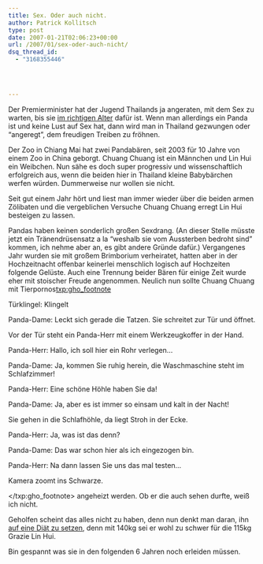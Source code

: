 ```yaml
---
title: Sex. Oder auch nicht.
author: Patrick Kollitsch
type: post
date: 2007-01-21T02:06:23+00:00
url: /2007/01/sex-oder-auch-nicht/
dsq_thread_id:
  - "3168355446"




---
```

Der Premierminister hat der Jugend Thailands ja angeraten, mit dem Sex zu warten, bis sie [im richtigen Alter][1] daf&uuml;r ist. Wenn man allerdings ein Panda ist und keine Lust auf Sex hat, dann wird man in Thailand gezwungen oder &#8220;angeregt&#8221;, dem freudigen Treiben zu fr&ouml;hnen.

Der Zoo in Chiang Mai hat zwei Pandab&auml;ren, seit 2003 f&uuml;r 10 Jahre von einem Zoo in China geborgt. Chuang Chuang ist ein M&auml;nnchen und Lin Hui ein Weibchen. Nun s&auml;he es doch super progressiv und wissenschaftlich erfolgreich aus, wenn die beiden hier in Thailand kleine Babyb&auml;rchen werfen w&uuml;rden. Dummerweise nur wollen sie nicht.

Seit gut einem Jahr h&ouml;rt und liest man immer wieder &uuml;ber die beiden armen Z&ouml;libaten und die vergeblichen Versuche Chuang Chuang erregt Lin Hui besteigen zu lassen. 

Pandas haben keinen sonderlich gro&szlig;en Sexdrang. (An dieser Stelle m&uuml;sste jetzt ein Tr&auml;nendr&uuml;sensatz a la &#8220;weshalb sie vom Aussterben bedroht sind&#8221; kommen, ich nehme aber an, es gibt andere Gr&uuml;nde daf&uuml;r.) Vergangenes Jahr wurden sie mit gro&szlig;em Brimborium verheiratet, hatten aber in der Hochzeitnacht offenbar keinerlei menschlich logisch auf Hochzeiten folgende Gel&uuml;ste. Auch eine Trennung beider B&auml;ren f&uuml;r einige Zeit wurde eher mit stoischer Freude angenommen. Neulich nun sollte Chuang Chuang mit Tierpornos<txp:gho_footnote>
  
T&uuml;rklingel: Klingelt
  
Panda-Dame: Leckt sich gerade die Tatzen. Sie schreitet zur T&uuml;r und &ouml;ffnet.
  
Vor der T&uuml;r steht ein Panda-Herr mit einem Werkzeugkoffer in der Hand.
  
Panda-Herr: Hallo, ich soll hier ein Rohr verlegen&#8230;
  
Panda-Dame: Ja, kommen Sie ruhig herein, die Waschmaschine steht im Schlafzimmer!
  
Panda-Herr: Eine sch&ouml;ne H&ouml;hle haben Sie da!
  
Panda-Dame: Ja, aber es ist immer so einsam und kalt in der Nacht!
  
Sie gehen in die Schlafh&ouml;hle, da liegt Stroh in der Ecke.
  
Panda-Herr: Ja, was ist das denn?
  
Panda-Dame: Das war schon hier als ich eingezogen bin.
  
Panda-Herr: Na dann lassen Sie uns das mal testen&#8230;
  
Kamera zoomt ins Schwarze.
  
</txp:gho_footnote> angeheizt werden. Ob er die auch sehen durfte, wei&szlig; ich nicht. 

Geholfen scheint das alles nicht zu haben, denn nun denkt man daran, ihn [auf eine Di&auml;t zu setzen][2], denn mit 140kg sei er wohl zu schwer f&uuml;r die 115kg Grazie Lin Hui.

Bin gespannt was sie in den folgenden 6 Jahren noch erleiden m&uuml;ssen.

 [1]: http://www.nationmultimedia.com/2007/01/12/national/national_30023932.php
 [2]: http://www.nationmultimedia.com/breakingnews/read.php?newsid=30024100